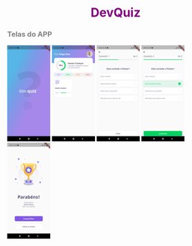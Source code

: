 <h1 style="color:purple" align="center"> DevQuiz</h1>
<div align="start" widht="800px" >
<h3 style="color:grey">Telas do APP</h3>
    <img src="/images/Splash.jpg" width="100px">
    <img src="/images/Home.jpg" width="100px">
    <img src="/images/Quiz.jpg" width="100px">
    <img src="/images/Quiz_question2.jpg" width="100px">
    <img src="/images/Quiz_result .jpg" width="100px">
</div>




